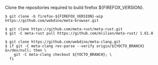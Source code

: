 Clone the repositories required to build firefox ${FIREFOX_VERSION}.

```
$ git clone -b firefox-${FIREFOX_VERSION}-wip https://github.com/webdino/meta-browser.git

$ git clone https://github.com/meta-rust/meta-rust.git
$ git -C meta-rust pull https://github.com/mlilien/meta-rust/ 1.61.0

$ git clone https://github.com/webdino/meta-clang.git
$ if git -C meta-clang rev-parse --verify origin/${YOCTO_BRANCH} &>/dev/null; then \
    git -C meta-clang checkout ${YOCTO_BRANCH}; \
  fi
```

